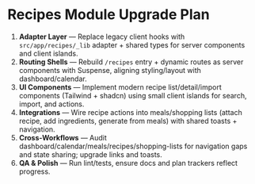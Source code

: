 <!-- recipes-plan -->
# Recipes Module Upgrade Plan

1. **Adapter Layer** — Replace legacy client hooks with `src/app/recipes/_lib` adapter + shared types for server components and client islands.
2. **Routing Shells** — Rebuild `/recipes` entry + dynamic routes as server components with Suspense, aligning styling/layout with dashboard/calendar.
3. **UI Components** — Implement modern recipe list/detail/import components (Tailwind + shadcn) using small client islands for search, import, and actions.
4. **Integrations** — Wire recipe actions into meals/shopping lists (attach recipe, add ingredients, generate from meals) with shared toasts + navigation.
5. **Cross-Workflows** — Audit dashboard/calendar/meals/recipes/shopping-lists for navigation gaps and state sharing; upgrade links and toasts.
6. **QA & Polish** — Run lint/tests, ensure docs and plan trackers reflect progress.

